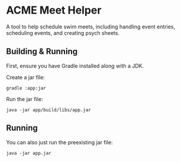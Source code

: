 # ACME Meet Helper

A tool to help schedule swim meets, including handling event entries, scheduling events, and creating psych sheets.

## Building & Running

First, ensure you have Gradle installed along with a JDK.

Create a jar file:

```
gradle :app:jar
```

Run the jar file:

```
java -jar app/build/libs/app.jar
```

## Running

You can also just run the preexisting jar file:

```
java -jar app.jar
```
